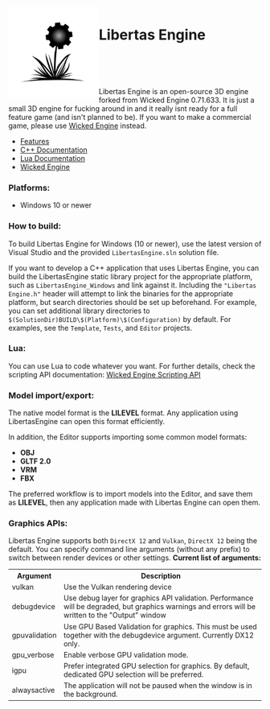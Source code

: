 <img align="left" src="Content/logo_small.png" width="180px"/>

# Libertas Engine

<br/>
<br/>
<br/>
<br/>
Libertas Engine is an open-source 3D engine forked from Wicked Engine 0.71.633. It is just a small 3D engine for fucking around in and it really isnt ready for a full feature game (and isn't planned to be). If you want to make a commercial game, please use <a href="https://github.com/turanszkij/WickedEngine">Wicked Engine</a> instead.


- [Features](Features.md)<br/>
- [C++ Documentation](Content/Documentation/WickedEngine-Documentation.md)<br/>
- [Lua Documentation](Content/Documentation/ScriptingAPI-Documentation.md)<br/>
- [Wicked Engine](https://github.com/turanszkij/WickedEngine)<br/>


### Platforms:
- Windows 10 or newer

### How to build: 

To build Libertas Engine for Windows (10 or newer), use the latest version of Visual Studio and the provided `LibertasEngine.sln` solution file.

If you want to develop a C++ application that uses Libertas Engine, you can build the LibertasEngine static library project for the appropriate platform, such as `LibertasEngine_Windows` and link against it. Including the `"Libertas Engine.h"` header will attempt to link the binaries for the appropriate platform, but search directories should be set up beforehand. For example, you can set additional library directories to `$(SolutionDir)BUILD\$(Platform)\$(Configuration)` by default. For examples, see the `Template`, `Tests`, and `Editor` projects. 

### Lua:

You can use Lua to code whatever you want.
For further details, check the scripting API documentation: [Wicked Engine Scripting API](Content/Documentation/ScriptingAPI-Documentation.md)


### Model import/export:
The native model format is the <b>LILEVEL</b> format. Any application using LibertasEngine can open this format efficiently.

In addition, the Editor supports importing some common model formats: 
- <b>OBJ</b>
- <b>GLTF 2.0</b>
- <b>VRM</b>
- <b>FBX</b>

The preferred workflow is to import models into the Editor, and save them as <b>LILEVEL</b>, then any application made with Libertas Engine can open them.<br/>

### Graphics APIs:
Libertas Engine supports both `DirectX 12` and `Vulkan`, `DirectX 12` being the default. You can specify command line arguments (without any prefix) to switch between render devices or other settings. <b>Current list of arguments: </b>
<table>
  <tr>
	<th>Argument</th>
	<th>Description</th>
  </tr>
  <tr>
	<td>vulkan</td>
	<td>Use the Vulkan rendering device</td>
  </tr>
  <tr>
	<td>debugdevice</td>
	<td>Use debug layer for graphics API validation. Performance will be degraded, but graphics warnings and errors will be written to the "Output" window</td>
  </tr>
  <tr>
	<td>gpuvalidation</td>
	<td>Use GPU Based Validation for graphics. This must be used together with the debugdevice argument. Currently DX12 only.</td>
  </tr>
  <tr>
	<td>gpu_verbose</td>
	<td>Enable verbose GPU validation mode.</td>
  </tr>
  <tr>
	<td>igpu</td>
	<td>Prefer integrated GPU selection for graphics. By default, dedicated GPU selection will be preferred.</td>
  </tr>
  <tr>
	<td>alwaysactive</td>
	<td>The application will not be paused when the window is in the background.</td>
  </tr>
</table>